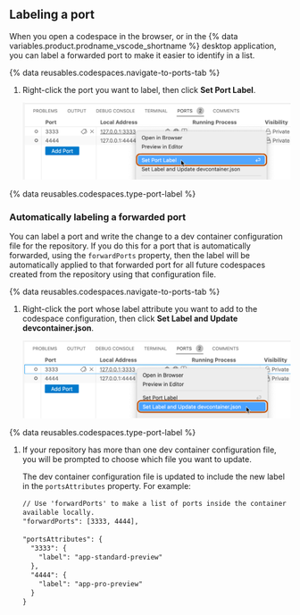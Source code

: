 ## Labeling a port

When you open a codespace in the browser, or in the {% data variables.product.prodname_vscode_shortname %} desktop application, you can label a forwarded port to make it easier to identify in a list.

{% data reusables.codespaces.navigate-to-ports-tab %}
1. Right-click the port you want to label, then click **Set Port Label**.

   ![Screenshot of the pop-up menu for a forwarded port, with the "Set Port Label" option highlighted with an orange outline.](/assets/images/help/codespaces/set-port-label.png)

{% data reusables.codespaces.type-port-label %}

### Automatically labeling a forwarded port

You can label a port and write the change to a dev container configuration file for the repository. If you do this for a port that is automatically forwarded, using the `forwardPorts` property, then the label will be automatically applied to that forwarded port for all future codespaces created from the repository using that configuration file.

{% data reusables.codespaces.navigate-to-ports-tab %}
1. Right-click the port whose label attribute you want to add to the codespace configuration, then click **Set Label and Update devcontainer.json**.

   ![Screenshot of the pop-up menu for a forwarded port, with the "Set Label and Update devcontainer.json" option highlighted with an orange outline.](/assets/images/help/codespaces/update-devcontainer-to-add-port-option.png)

{% data reusables.codespaces.type-port-label %}
1. If your repository has more than one dev container configuration file, you will be prompted to choose which file you want to update.

   The dev container configuration file is updated to include the new label in the `portsAttributes` property. For example:

   ```jsonc
   // Use 'forwardPorts' to make a list of ports inside the container available locally.
   "forwardPorts": [3333, 4444],

   "portsAttributes": {
     "3333": {
       "label": "app-standard-preview"
     },
     "4444": {
       "label": "app-pro-preview"
     }
   }
   ```
